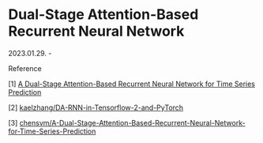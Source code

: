 # Dual-Stage Attention-Based Recurrent Neural Network

2023.01.29. - 

Reference

[1] [A Dual-Stage Attention-Based Recurrent Neural Network for Time Series Prediction](https://arxiv.org/abs/1704.02971)

[2] [kaelzhang/DA-RNN-in-Tensorflow-2-and-PyTorch](https://github.com/kaelzhang/DA-RNN-in-Tensorflow-2-and-PyTorch)

[3] [chensvm/A-Dual-Stage-Attention-Based-Recurrent-Neural-Network-for-Time-Series-Prediction](https://github.com/chensvm/A-Dual-Stage-Attention-Based-Recurrent-Neural-Network-for-Time-Series-Prediction)
